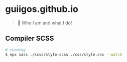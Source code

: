 # guiigos.github.io
> :space_invader: Who I am and what I do!

## Compiler SCSS

```bash
# running
$ npx sass ./scss/style.scss ./css/style.css --watch
```
